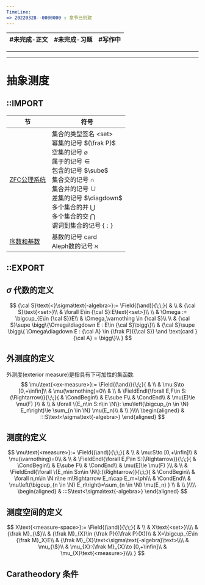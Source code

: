 ```yaml
---
TimeLine: 
=> 20220328--0000000 : 章节已创建
---
```


| #未完成-正文  | #未完成-习题  | #写作中 |
| -------- | -------- | -------- |

***
$$
\newcommand{\Field}[3]{
    #1\left|\underline{\overline{#2\begin{aligned}
       #3
    \end{aligned}#2}}\right|
}
\newcommand{\FieldEndl}[3]{
\left.\begin{aligned}
    & \left.\begin{aligned}#1\end{aligned}\right.\\
    & \left|\underline{\overline{#2\begin{aligned}
       #3
    \end{aligned}#2}}\right|
\end{aligned}\right.
}
\newcommand{\Guard}[1]{
\left[~\begin{aligned}
    #1
\end{aligned}\right.
}
\newcommand{\CondBegin}{{\lhd}\,{\lhd}\,{\lhd}}
\newcommand{\CondEnd}{{\rhd}\,{\rhd}\,{\rhd}}
\newcommand{\SimIn}{\overset{\sim}{\in}}
\newcommand{\SimNi}{\overset{\backsim}{\ni}}
$$
***

# 抽象测度

## ::IMPORT

| 节                                             | 符号                                                         |
| ---------------------------------------------- | ------------------------------------------------------------ |
| [ZFC公理系统](模型-ZFC公理系统.md#ZFC公理系统) | 集合的类型签名 $\text{<set>}$ <br />幂集的记号 ${\frak P}$<br />空集的记号 $\varnothing$<br />属于的记号 $\in$ <br />包含的记号 $\sube$ <br />集合交的记号 $\cap$<br />集合并的记号 $\cup$<br />差集的记号 $\diagdown$ <br />多个集合的并 $\bigcup$<br />多个集合的交 $\bigcap$ <br />谓词到集合的记号 $\{:\}$ |
| [序数和基数](代数-关系-序数和基数.md#序数和基数)    | 基数的记号 $\text{card }$<br />Aleph数的记号 $\aleph$        |

## ::EXPORT



## $\sigma$ 代数的定义

$$
{\cal S}\text{<}\sigma\text{-algebra>}:=
\Field{(\and)}{\;\;}{
    & \\
    & {\cal S}\text{<set>}\\
    & \forall E\in {\cal S}:E\text{<set>}\\
    \\
    & \Omega := \bigcup_{E\in {\cal S}}E\\
    & \Omega,\varnothing \in {\cal S}\\
    \\
    & {\cal S}\supe \bigg\{\Omega\diagdown E : E\in {\cal S}\bigg\}\\
    & {\cal S}\supe \bigg\{
        \Omega\diagdown E : 
        {\cal A} \in {\frak P}({\cal S})
        \and \text{card } {\cal A} = 
    \bigg\}\\
}
$$

## 外测度的定义

外测度(exterior measure)是指具有下可加性的集函数. 
$$
\mu\text{<ex-measure>}:=
\Field{(\and)}{\;\;}{
    & \\
    & \mu:S\to [0,+\infin]\\
    & \mu(\varnothing)=0\\
    & \\
    & \FieldEndl{\forall E,F\in S:(\Rightarrow)}{\;\;}{
        & \CondBegin\\
        & E\sube F\\
        & \CondEnd\\
        & \mu(E)\le \mu(F)
    }\\
    & \\
    & \forall \{E_n\in S:n\in \N\}:
        \mu\left(\bigcup_{n \in \N} E_n\right)\le \sum_{n \in \N} \mu(E_n)\\
    & \\
}\\\\
\begin{aligned}
    & :::S\text<\sigma\text{-algebra>}
\end{aligned}
$$

## 测度的定义

$$
\mu\text{<measure>}:=
\Field{(\and)}{\;\;}{
    & \\
    & \mu:S\to [0,+\infin]\\
    & \mu(\varnothing)=0\\
    & \\
        & \FieldEndl{\forall E,F\in S:(\Rightarrow)}{\;\;}{
        & \CondBegin\\
        & E\sube F\\
        & \CondEnd\\
        & \mu(E)\le \mu(F)
    }\\
    & \\
    & \FieldEndl{\forall \{E_n\in S:n\in \N\}:(\Rightarrow)}{\;\;}{
        & \CondBegin\\
        & \forall n,m\in \N:n\ne m\Rightarrow E_n\cap E_m=\phi\\
        & \CondEnd\\
        & \mu\left(\bigcup_{n \in \N} E_n\right)=\sum_{n \in \N} \mu(E_n)
    } \\
    & \\
}\\\\
\begin{aligned}
    & :::S\text<\sigma\text{-algebra>}
\end{aligned}
$$

## 测度空间的定义

$$
X\text{<measure-space>}:=
\Field{(\and)}{\;\;}{
    & \\
    & X\text{<set>}\\\\
    & {\frak M}_{\$}\\
    & {\frak M}_{X}\in {\frak P}({\frak P}(X))\\
    & X=\bigcup_{E\in {\frak M}_X}E\\
    & {\frak M}_{X}\text<\sigma\text{-algebra}\text>\\\\
    & \mu_{\$}\\
    & \mu_{X}:{\frak M}_{X}\to [0,+\infin]\\
    & \mu_{X}\text{<measure>}\\\\
}
$$

## Caratheodory 条件

